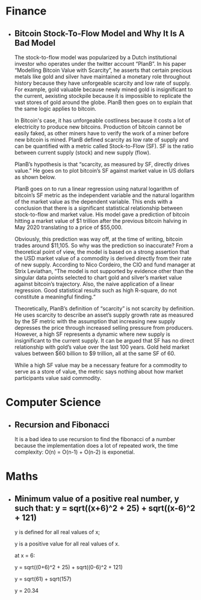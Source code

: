 # Finance

- ## Bitcoin Stock-To-Flow Model and Why It Is A Bad Model

    The stock-to-flow model was popularized by a Dutch institutional investor who operates under the twitter account “PlanB”. In his paper “Modelling Bitcoin Value with Scarcity”, he asserts that certain precious metals  like gold and silver have maintained a monetary role throughout history because they have unforgeable scarcity and low rate of supply. For example, gold valuable because newly mined gold is insignificant to the current, aexisting stockpile because it is impossible to replicate the vast stores of gold around the globe. PlanB then goes on to explain that the same logic applies to bitcoin.

    In Bitcoin's case, it has unforgeable costliness because it costs a lot of electricity to produce new bitcoins. Production of bitcoin cannot be easily faked, as other miners have to verify the work of a miner before new bitcoin is mined. PlanB defined scarcity as low rate of supply and can be quantified with a metric called Stock-to-Flow (SF). SF is the ratio between current supply (stock) and new supply (flow).

    PlanB’s hypothesis is that “scarcity, as measured by SF, directly drives value.” He goes on to plot bitcoin’s SF against market value in US dollars as shown below.


    PlanB goes on to run a linear regression using natural logarithm of bitcoin’s SF metric as the independent variable and the natural logarithm of the market value as the dependent variable. This ends with a conclusion that there is a significant statistical relationship between stock-to-flow and market value. His model gave a prediction of bitcoin hitting a market value of $1 trillion after the previous bitcoin halving in May 2020 translating to a price of $55,000.

    Obviously, this prediction was way off, at the time of writing, bitcoin trades around $11,105. So why was the prediction so inaccurate? From a theoretical point of view, the model is based on a strong assertion that the USD market value of a commodity is derived directly from their rate of new supply. According to Nico Cordeiro, the CIO and fund manager at Strix Leviathan,  “The model is not supported by evidence other than the singular data points selected to chart gold and silver’s market value against bitcoin’s trajectory. Also, the naive application of a linear regression. Good statistical results such as high R-square, do not constitute a meaningful finding.“

    Theoretically, PlanB’s definition of “scarcity” is not scarcity by definition. He uses scarcity to describe an asset’s supply growth rate as measured by the SF metric with the assumption that increasing new supply depresses the price through increased selling pressure from producers. However, a high SF represents a dynamic where new supply is insignificant to the current supply. It can be argued that SF has no direct relationship with gold’s value over the last 100 years. Gold held market values between $60 billion to $9 trillion, all at the same SF of 60. 

    While a high SF value may be a necessary feature for a commodity to serve as a store of value, the metric says nothing about how market participants value said commodity.

# Computer Science
- ## Recursion and Fibonacci
    It is a bad idea to use recursion to find the fibonacci of a number because the implementation does a lot of repeated work, the time complexity: O(n) = O(n-1) + O(n-2) is exponetial.

# Maths
- ## Minimum value of a positive real number, y such that: y = sqrt((x+6)^2 + 25) + sqrt((x-6)^2 + 121)

    y is defined for all real values of x;

    y is a positive value for all real values of x.
    
    at x = 6:
    
    y = sqrt((0+6)^2 + 25) + sqrt((0-6)^2 + 121)

    y = sqrt(61) + sqrt(157)

    y = 20.34 